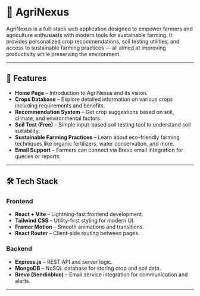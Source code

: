 # 🌱 AgriNexus

AgriNexus is a full-stack web application designed to empower farmers and agriculture enthusiasts with modern tools for sustainable farming. It provides personalized crop recommendations, soil testing utilities, and access to sustainable farming practices — all aimed at improving productivity while preserving the environment.

---

## 🚀 Features

- **Home Page** – Introduction to AgriNexus and its vision.  
- **Crops Database** – Explore detailed information on various crops including requirements and benefits.  
- **Recommendation System** – Get crop suggestions based on soil, climate, and environmental factors.  
- **Soil Test (Free)** – Simple input-based soil testing tool to understand soil suitability.  
- **Sustainable Farming Practices** – Learn about eco-friendly farming techniques like organic fertilizers, water conservation, and more.  
- **Email Support** – Farmers can connect via Brevo email integration for queries or reports.  

---

## 🛠️ Tech Stack

### Frontend
- **React + Vite** – Lightning-fast frontend development.  
- **Tailwind CSS** – Utility-first styling for modern UI.  
- **Framer Motion** – Smooth animations and transitions.  
- **React Router** – Client-side routing between pages.  

### Backend
- **Express.js** – REST API and server logic.  
- **MongoDB** – NoSQL database for storing crop and soil data.  
- **Brevo (Sendinblue)** – Email service integration for communication and alerts.  

---

